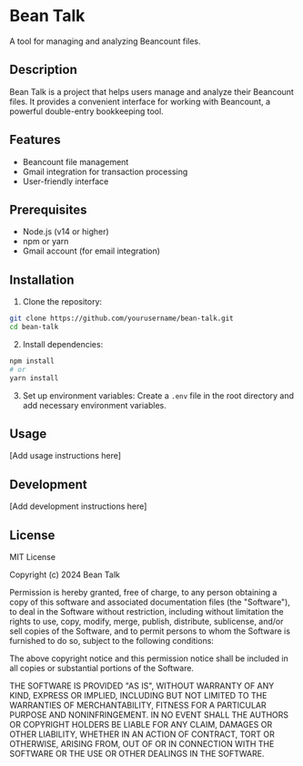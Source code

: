 # Bean Talk

A tool for managing and analyzing Beancount files.

## Description

Bean Talk is a project that helps users manage and analyze their Beancount files. It provides a convenient interface for working with Beancount, a powerful double-entry bookkeeping tool.

## Features

- Beancount file management
- Gmail integration for transaction processing
- User-friendly interface

## Prerequisites

- Node.js (v14 or higher)
- npm or yarn
- Gmail account (for email integration)

## Installation

1. Clone the repository:
```bash
git clone https://github.com/yourusername/bean-talk.git
cd bean-talk
```

2. Install dependencies:
```bash
npm install
# or
yarn install
```

3. Set up environment variables:
Create a `.env` file in the root directory and add necessary environment variables.

## Usage

[Add usage instructions here]

## Development

[Add development instructions here]

## License

MIT License

Copyright (c) 2024 Bean Talk

Permission is hereby granted, free of charge, to any person obtaining a copy
of this software and associated documentation files (the "Software"), to deal
in the Software without restriction, including without limitation the rights
to use, copy, modify, merge, publish, distribute, sublicense, and/or sell
copies of the Software, and to permit persons to whom the Software is
furnished to do so, subject to the following conditions:

The above copyright notice and this permission notice shall be included in all
copies or substantial portions of the Software.

THE SOFTWARE IS PROVIDED "AS IS", WITHOUT WARRANTY OF ANY KIND, EXPRESS OR
IMPLIED, INCLUDING BUT NOT LIMITED TO THE WARRANTIES OF MERCHANTABILITY,
FITNESS FOR A PARTICULAR PURPOSE AND NONINFRINGEMENT. IN NO EVENT SHALL THE
AUTHORS OR COPYRIGHT HOLDERS BE LIABLE FOR ANY CLAIM, DAMAGES OR OTHER
LIABILITY, WHETHER IN AN ACTION OF CONTRACT, TORT OR OTHERWISE, ARISING FROM,
OUT OF OR IN CONNECTION WITH THE SOFTWARE OR THE USE OR OTHER DEALINGS IN THE
SOFTWARE. 